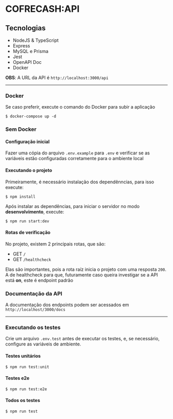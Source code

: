 # COFRECASH:API

## Tecnologias
- NodeJS & TypeScript
- Express
- MySQL e Prisma
- Jest
- OpenAPI Doc
- Docker

**OBS**: A URL da API é `http://localhost:3000/api`

---

### Docker
Se caso preferir, execute o comando do Docker para subir a aplicação
```shell
$ docker-compose up -d
```

### Sem Docker

#### Configuração inicial
Fazer uma cópia do arquivo `.env.example` para `.env` e verificar se as variáveis estão configuradas corretamente para o ambiente local

#### Executando o projeto
Primeiramente, é necessário instalação dos dependênncias, para isso execute:
```shell
$ npm install
```

Após instalar as dependências, para iniciar o servidor no modo **desenvolvimento**, execute:

```shell
$ npm run start:dev
```

#### Rotas de verificação
No projeto, existem 2 principais rotas, que são:
- GET `/`
- GET `/healthcheck`

Elas são importantes, pois a rota raíz inicia o projeto com uma resposta `200`. A de healthcheck para que, futuramente caso queira investigar se a API está **on**, este é endpoint padrão


### Documentação da API
A documentação dos endpoints podem ser acessados em `http://localhost/3000/docs`

---

### Executando os testes
Crie um arquivo `.env.test` antes de executar os testes, e, se necessário, configure as variáveis de ambiente.

#### Testes unitários

```shell
$ npm run test:unit
```

#### Testes e2e
```shell
$ npm run test:e2e
```

#### Todos os testes
```shell
$ npm run test
```